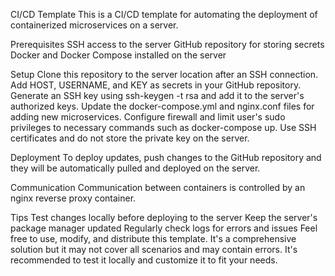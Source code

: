 CI/CD Template
This is a CI/CD template for automating the deployment of containerized microservices on a server.

Prerequisites
SSH access to the server
GitHub repository for storing secrets
Docker and Docker Compose installed on the server

Setup
Clone this repository to the server location after an SSH connection.
Add HOST, USERNAME, and KEY as secrets in your GitHub repository.
Generate an SSH key using ssh-keygen -t rsa and add it to the server's authorized keys.
Update the docker-compose.yml and nginx.conf files for adding new microservices.
Configure firewall and limit user's sudo privileges to necessary commands such as docker-compose up.
Use SSH certificates and do not store the private key on the server.

Deployment
To deploy updates, push changes to the GitHub repository and they will be automatically pulled and deployed on the server.

Communication
Communication between containers is controlled by an nginx reverse proxy container.

Tips
Test changes locally before deploying to the server
Keep the server's package manager updated
Regularly check logs for errors and issues
Feel free to use, modify, and distribute this template.
It's a comprehensive solution but it may not cover all scenarios and may contain errors.
It's recommended to test it locally and customize it to fit your needs.

